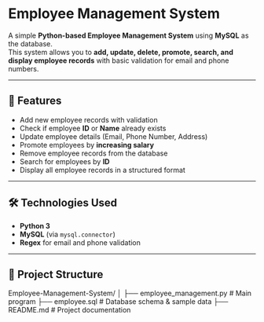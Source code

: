 # Employee Management System

A simple **Python-based Employee Management System** using **MySQL** as the database.  
This system allows you to **add, update, delete, promote, search, and display employee records** with basic validation for email and phone numbers.

---

## 🚀 Features

- Add new employee records with validation
- Check if employee **ID** or **Name** already exists
- Update employee details (Email, Phone Number, Address)
- Promote employees by **increasing salary**
- Remove employee records from the database
- Search for employees by **ID**
- Display all employee records in a structured format

---

## 🛠️ Technologies Used

- **Python 3**
- **MySQL** (via `mysql.connector`)
- **Regex** for email and phone validation

---

## 📂 Project Structure

Employee-Management-System/
│
├── employee_management.py # Main program
├── employee.sql # Database schema & sample data
├── README.md # Project documentation
